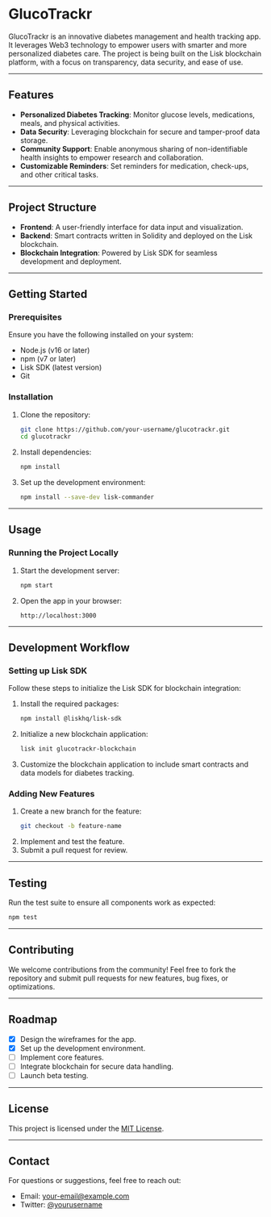 # GlucoTrackr

GlucoTrackr is an innovative diabetes management and health tracking app. It leverages Web3 technology to empower users with smarter and more personalized diabetes care. The project is being built on the Lisk blockchain platform, with a focus on transparency, data security, and ease of use.

---

## Features

- **Personalized Diabetes Tracking**: Monitor glucose levels, medications, meals, and physical activities.
- **Data Security**: Leveraging blockchain for secure and tamper-proof data storage.
- **Community Support**: Enable anonymous sharing of non-identifiable health insights to empower research and collaboration.
- **Customizable Reminders**: Set reminders for medication, check-ups, and other critical tasks.

---

## Project Structure

- **Frontend**: A user-friendly interface for data input and visualization.
- **Backend**: Smart contracts written in Solidity and deployed on the Lisk blockchain.
- **Blockchain Integration**: Powered by Lisk SDK for seamless development and deployment.

---

## Getting Started

### Prerequisites

Ensure you have the following installed on your system:

- Node.js (v16 or later)
- npm (v7 or later)
- Lisk SDK (latest version)
- Git

### Installation

1. Clone the repository:

   ```bash
   git clone https://github.com/your-username/glucotrackr.git
   cd glucotrackr
   ```

2. Install dependencies:

   ```bash
   npm install
   ```

3. Set up the development environment:
   ```bash
   npm install --save-dev lisk-commander
   ```

---

## Usage

### Running the Project Locally

1. Start the development server:

   ```bash
   npm start
   ```

2. Open the app in your browser:
   ```
   http://localhost:3000
   ```

---

## Development Workflow

### Setting up Lisk SDK

Follow these steps to initialize the Lisk SDK for blockchain integration:

1. Install the required packages:

   ```bash
   npm install @liskhq/lisk-sdk
   ```

2. Initialize a new blockchain application:

   ```bash
   lisk init glucotrackr-blockchain
   ```

3. Customize the blockchain application to include smart contracts and data models for diabetes tracking.

### Adding New Features

1. Create a new branch for the feature:
   ```bash
   git checkout -b feature-name
   ```
2. Implement and test the feature.
3. Submit a pull request for review.

---

## Testing

Run the test suite to ensure all components work as expected:

```bash
npm test
```

---

## Contributing

We welcome contributions from the community! Feel free to fork the repository and submit pull requests for new features, bug fixes, or optimizations.

---

## Roadmap

- [x] Design the wireframes for the app.
- [x] Set up the development environment.
- [ ] Implement core features.
- [ ] Integrate blockchain for secure data handling.
- [ ] Launch beta testing.

---

## License

This project is licensed under the [MIT License](LICENSE).

---

## Contact

For questions or suggestions, feel free to reach out:

- Email: your-email@example.com
- Twitter: [@yourusername](https://twitter.com/yourusername)
